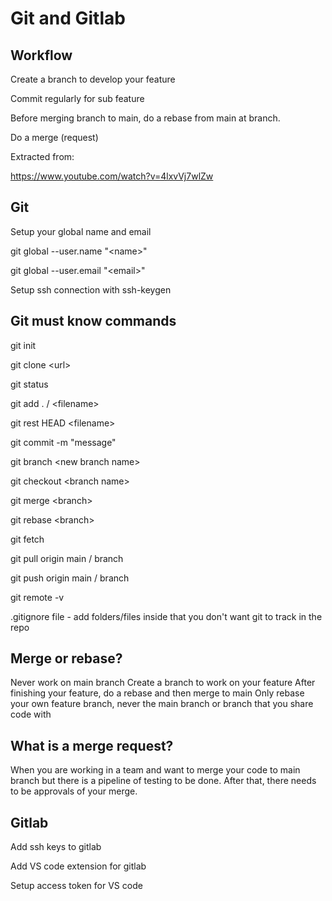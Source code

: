 # Git and Gitlab

## Workflow

Create a branch to develop your feature

Commit regularly for sub feature

Before merging branch to main, do a rebase from main at branch.

Do a merge (request)

Extracted from:

https://www.youtube.com/watch?v=4lxvVj7wlZw

## Git

Setup your global name and email

git global --user.name "\<name\>"

git global --user.email "\<email\>"

Setup ssh connection with ssh-keygen

## Git must know commands

git init

git clone \<url\>

git status

git add . / \<filename\>

git rest HEAD \<filename\>

git commit -m "message"

git branch \<new branch name\>

git checkout \<branch name\>

git merge \<branch\>

git rebase \<branch\>

git fetch

git pull origin main / branch

git push origin main / branch

git remote -v

.gitignore file - add folders/files inside that you don't want git to track in the repo

## Merge or rebase? 

Never work on main branch
Create a branch to work on your feature
After finishing your feature, do a rebase and then merge to main
Only rebase your own feature branch, never the main branch or branch that you share code with

## What is a merge request?

When you are working in a team and want to merge your code to main branch but there is a pipeline of testing to be done. After that, there needs to be approvals of your merge.

## Gitlab

Add ssh keys to gitlab

Add VS code extension for gitlab

Setup access token for VS code
